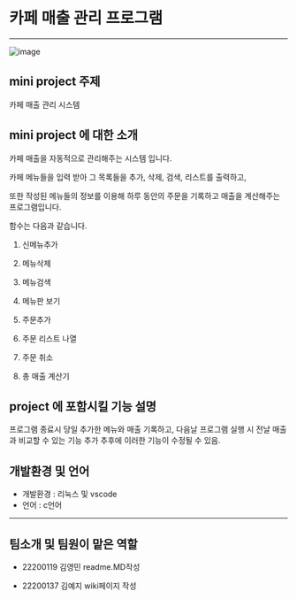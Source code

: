 # 카페 매출 관리 프로그램
----------------

![image](https://user-images.githubusercontent.com/130723495/236805079-2fcd034b-245a-457c-962a-862834c2d8b7.png)



## mini project 주제
카페 매출 관리 시스템

## mini project 에 대한 소개
카페 매출을 자동적으로 관리해주는 시스템 입니다.

카페 메뉴들을 입력 받아 그 목록들을 추가, 삭제, 검색, 리스트를 출력하고,

또한 작성된 메뉴들의 정보를 이용해 하루 동안의 주문을 기록하고 매출을 계산해주는 프로그램입니다.

함수는 다음과 같습니다.

1. 신메뉴추가
2. 메뉴삭제
3. 메뉴검색
4. 메뉴판 보기

5. 주문추가
6. 주문 리스트 나열
7. 주문 취소
8. 총 매출 계산기




## project 에 포함시킬 기능 설명
프로그램 종료시 당일 추가한 메뉴와 매출 기록하고, 다음날 프로그램 실행 시 전날 매출과 비교할 수 있는 기능 추가
추후에 이러한 기능이 수정될 수 있음.


## 개발환경 및 언어

* 개발환경 : 리눅스 및 vscode
* 언어 : c언어



-----------------------------

## 팀소개 및 팀원이 맡은 역할

* 22200119 김영민 readme.MD작성

* 22200137 김예지 wiki페이지 작성
